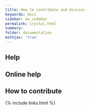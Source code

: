 ```yaml
---
title: How to contribute and discuss
keywords: docs
sidebar: sw_sidebar
permalink: crystal.html
summary:
folder: documentation
mathjax: 'true'
---
```


## Help
## Online help
## How to contribute


{% include links.html %}
